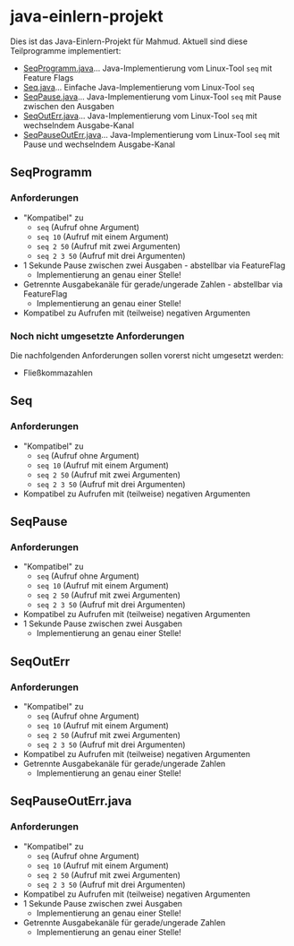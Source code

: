 # java-einlern-projekt

Dies ist das Java-Einlern-Projekt für Mahmud. 
Aktuell sind diese Teilprogramme implementiert:

- [SeqProgramm.java](src/main/java/com/daemonspoint/seq/SeqProgramm.java)... Java-Implementierung vom Linux-Tool `seq` mit Feature Flags
- [Seq.java](src/main/java/com/daemonspoint/seq/Seq.java)... Einfache Java-Implementierung vom Linux-Tool `seq`
- [SeqPause.java](src/main/java/com/daemonspoint/seq/SeqPause.java)... Java-Implementierung vom Linux-Tool `seq` mit Pause zwischen den Ausgaben
- [SeqOutErr.java](src/main/java/com/daemonspoint/seq/SeqOutErr.java)... Java-Implementierung vom Linux-Tool `seq` mit wechselndem Ausgabe-Kanal
- [SeqPauseOutErr.java](src/main/java/com/daemonspoint/seq/SeqPauseOutErr.java)... Java-Implementierung vom Linux-Tool `seq` mit Pause und wechselndem Ausgabe-Kanal

## SeqProgramm

### Anforderungen

- "Kompatibel" zu
  - `seq` (Aufruf ohne Argument)
  - `seq 10` (Aufruf mit einem Argument)
  - `seq 2 50` (Aufruf mit zwei Argumenten)
  - `seq 2 3 50` (Aufruf mit drei Argumenten)
- 1 Sekunde Pause zwischen zwei Ausgaben - abstellbar via FeatureFlag
  - Implementierung an genau einer Stelle!
- Getrennte Ausgabekanäle für gerade/ungerade Zahlen - abstellbar via FeatureFlag
  - Implementierung an genau einer Stelle!
- Kompatibel zu Aufrufen mit (teilweise) negativen Argumenten

### Noch nicht umgesetzte Anforderungen

Die nachfolgenden Anforderungen sollen vorerst nicht umgesetzt werden:

- Fließkommazahlen

## Seq

### Anforderungen
- "Kompatibel" zu
  - `seq` (Aufruf ohne Argument)
  - `seq 10` (Aufruf mit einem Argument)
  - `seq 2 50` (Aufruf mit zwei Argumenten)
  - `seq 2 3 50` (Aufruf mit drei Argumenten)
- Kompatibel zu Aufrufen mit (teilweise) negativen Argumenten


## SeqPause

### Anforderungen
- "Kompatibel" zu
  - `seq` (Aufruf ohne Argument)
  - `seq 10` (Aufruf mit einem Argument)
  - `seq 2 50` (Aufruf mit zwei Argumenten)
  - `seq 2 3 50` (Aufruf mit drei Argumenten)
- Kompatibel zu Aufrufen mit (teilweise) negativen Argumenten
- 1 Sekunde Pause zwischen zwei Ausgaben
  - Implementierung an genau einer Stelle!
  

## SeqOutErr

### Anforderungen
- "Kompatibel" zu
  - `seq` (Aufruf ohne Argument)
  - `seq 10` (Aufruf mit einem Argument)
  - `seq 2 50` (Aufruf mit zwei Argumenten)
  - `seq 2 3 50` (Aufruf mit drei Argumenten)
- Kompatibel zu Aufrufen mit (teilweise) negativen Argumenten
- Getrennte Ausgabekanäle für gerade/ungerade Zahlen
  - Implementierung an genau einer Stelle!


## SeqPauseOutErr.java

### Anforderungen
- "Kompatibel" zu
  - `seq` (Aufruf ohne Argument)
  - `seq 10` (Aufruf mit einem Argument)
  - `seq 2 50` (Aufruf mit zwei Argumenten)
  - `seq 2 3 50` (Aufruf mit drei Argumenten)
- Kompatibel zu Aufrufen mit (teilweise) negativen Argumenten
- 1 Sekunde Pause zwischen zwei Ausgaben
  - Implementierung an genau einer Stelle!   
- Getrennte Ausgabekanäle für gerade/ungerade Zahlen
  - Implementierung an genau einer Stelle!

